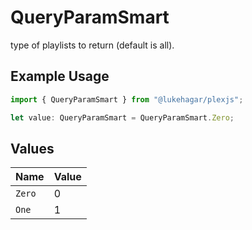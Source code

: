 # QueryParamSmart

type of playlists to return (default is all).

## Example Usage

```typescript
import { QueryParamSmart } from "@lukehagar/plexjs";

let value: QueryParamSmart = QueryParamSmart.Zero;
```

## Values

| Name   | Value  |
| ------ | ------ |
| `Zero` | 0      |
| `One`  | 1      |